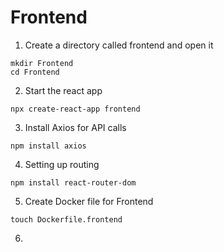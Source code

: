 # Frontend
1) Create a directory called frontend and open it
```shell
mkdir Frontend
cd Frontend
```
   
2) Start the react app
```shell
npx create-react-app frontend
```

3) Install Axios for API calls
```shell
npm install axios
```

4) Setting up routing
```shell
npm install react-router-dom
```
5) Create Docker file for Frontend
```shell
touch Dockerfile.frontend
```

6) 

